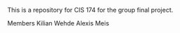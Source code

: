 This is a repository for CIS 174 for the group final project.

Members
  Kilian Wehde
  Alexis Meis
